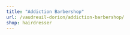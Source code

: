 ```yaml
---
title: "Addiction Barbershop"
url: /vaudreuil-dorion/addiction-barbershop/
shop: hairdresser
---
```

